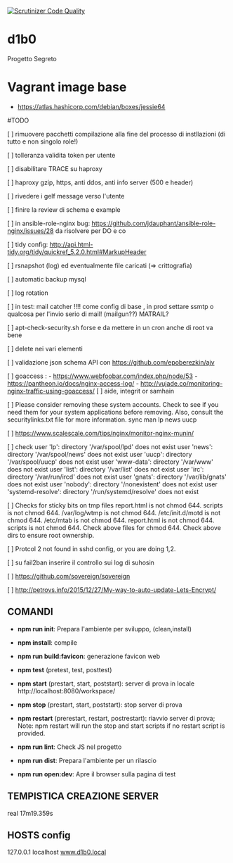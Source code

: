 [![Scrutinizer Code Quality](https://scrutinizer-ci.com/g/BitPrepared/d1b0/badges/quality-score.png?b=master)](https://scrutinizer-ci.com/g/BitPrepared/d1b0/?branch=master)

# d1b0
Progetto Segreto


# Vagrant image base

 * https://atlas.hashicorp.com/debian/boxes/jessie64


#TODO

[ ] rimuovere pacchetti compilazione alla fine del processo di instllazioni (di tutto e non singolo role!)

[ ] tolleranza validita token per utente

[ ] disabilitare TRACE su haproxy

[ ] haproxy gzip, https, anti ddos, anti info server (500 e header)

[ ] rivedere i gelf message verso l'utente

[ ] finire la review di schema e example

[ ] in ansible-role-nginx bug: https://github.com/jdauphant/ansible-role-nginx/issues/28 da risolvere per DO e co

[ ] tidy config: http://api.html-tidy.org/tidy/quickref_5.2.0.html#MarkupHeader

[ ] rsnapshot (log) ed eventualmente file caricati (=> crittografia)

[ ] automatic backup mysql

[ ] log rotation

[ ] in test: mail catcher !!!! come config di base , in prod settare ssmtp o qualcosa per l'invio serio di mail! (mailgun??) MATRAIL?

[ ] apt-check-security.sh forse e da mettere in un cron anche di root va bene

[ ] delete nei vari elementi

[ ] validazione json schema API con https://github.com/epoberezkin/ajv

[ ] goaccess :
      - https://www.webfoobar.com/index.php/node/53
      - https://pantheon.io/docs/nginx-access-log/
      - http://vujade.co/monitoring-nginx-traffic-using-goaccess/
[ ] aide, integrit or samhain

[ ] Please consider removing these system accounts.
Check to see if you need them for your system applications before removing.
Also, consult the securitylinks.txt file for more information.
  sync
  man
  lp
  news
  uucp

 [ ] https://www.scalescale.com/tips/nginx/monitor-nginx-munin/

[ ] check
        user 'lp': directory '/var/spool/lpd' does not exist
        user 'news': directory '/var/spool/news' does not exist
        user 'uucp': directory '/var/spool/uucp' does not exist
        user 'www-data': directory '/var/www' does not exist
        user 'list': directory '/var/list' does not exist
        user 'irc': directory '/var/run/ircd' does not exist
        user 'gnats': directory '/var/lib/gnats' does not exist
        user 'nobody': directory '/nonexistent' does not exist
        user 'systemd-resolve': directory '/run/systemd/resolve' does not exist

[ ] Checks for sticky bits on tmp files
      report.html is not chmod 644.
      scripts is not chmod 644.
      /var/log/wtmp is not chmod 644.
      /etc/init.d/motd is not chmod 644.
      /etc/mtab is not chmod 644.
      report.html is not chmod 644.
      scripts is not chmod 644.
      Check above files for chmod 644.
      Check above dirs to ensure root ownership.

[ ] Protcol 2 not found in sshd config, or you are doing 1,2.

[ ] su fail2ban inserire il controllo sui log di suhosin

[ ] https://github.com/sovereign/sovereign

[ ] http://petrovs.info/2015/12/27/My-way-to-auto-update-Lets-Encrypt/ 

## COMANDI

  * **npm run init**: Prepara l'ambiente per sviluppo, (clean,install)

  * **npm install**: compile

  * **npm run build:favicon**: generazione favicon web

  * **npm test** (pretest, test, posttest)

  * **npm start** (prestart, start, poststart): server di prova in locale http://localhost:8080/workspace/

  * **npm stop** (prestart, start, poststart): stop server di prova

  * **npm restart** (prerestart, restart, postrestart): riavvio server di prova; Note: npm restart will run the stop and start scripts if no restart script is provided.

  * **npm run lint**: Check JS nel progetto

  * **npm run dist**: Prepara l'ambiente per un rilascio

  * **npm run open:dev**: Apre il browser sulla pagina di test


## TEMPISTICA CREAZIONE SERVER

  real	17m19.359s

## HOSTS config

127.0.0.1 localhost www.d1b0.local
